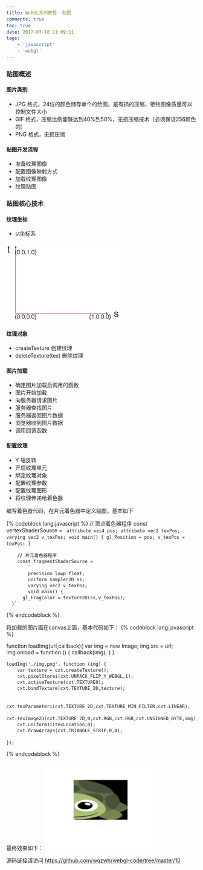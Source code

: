 ```yaml
---
title: WebGL系列教程--贴图
comments: true
toc: true
date: 2017-07-10 21:09:11
tags:
    - 'javascript'
    - 'webgl'
---
```


### 贴图概述

#### 图片类别


* JPG 格式，24位的颜色储存单个的绘图，是有损的压缩，牺牲图像质量可以控制文件大小
* GIF 格式，压缩比例能够达到40%到50%，无损压缩技术（必须保证256颜色的）
* PNG 格式，无损压缩

#### 贴图开发流程

* 准备纹理图像
* 配置图像映射方式
* 加载纹理图像
* 纹理贴图

<!-- more -->


### 贴图核心技术

#### 纹理坐标

* st坐标系

<img width="300" src="webgl-2017-07-10/1.jpeg"/>

#### 纹理对象

* createTexture 创建纹理
* deleteTexture(tex) 删除纹理

#### 图片加载

* 确定图片加载后调用的函数
* 图片开始加载
* 向服务器请求图片
* 服务器查找图片
* 服务器返回图片数据
* 浏览器收到图片数据
* 调用回调函数

#### 配置纹理

* Y 轴反转
* 开启纹理单元
* 绑定纹理对象
* 配置纹理参数
* 配置纹理图形
* 将纹理传递给着色器

编写着色器代码，在片元着色器中定义贴图，基本如下

{% codeblock lang:javascript %}
// 顶点着色器程序
    const vertexShaderSource =
        `
	    attribute vec4 pos;
	    attribute vec2 texPos;
	    varying vec2 v_texPos;
	    void main() {
	      gl_Position = pos;
	      v_texPos = texPos;
	}`

	    // 片元着色器程序
	    const fragmentShaderSource =
	        `
	        precision lowp float;
	        uniform sampler2D ss;
	        varying vec2 v_texPos;
	        void main() {
	      gl_FragColor = texture2D(ss,v_texPos);
	  }`   
{% endcodeblock %}

将加载的图片画在canvas上面，基本代码如下：
{% codeblock lang:javascript %}

function loadImg(url,callback){
        var img = new Image;
        img.src = url;
        img.onload = function () {
            callback(img);
        }
    }


    loadImg('./img.png', function (img) {
        var texture = cxt.createTexture();
        cxt.pixelStorei(cxt.UNPACK_FLIP_Y_WEBGL,1);
        cxt.activeTexture(cxt.TEXTURE0);
        cxt.bindTexture(cxt.TEXTURE_2D,texture);

        cxt.texParameteri(cxt.TEXTURE_2D,cxt.TEXTURE_MIN_FILTER,cxt.LINEAR);
        cxt.texImage2D(cxt.TEXTURE_2D,0,cxt.RGB,cxt.RGB,cxt.UNSIGNED_BYTE,img);
        cxt.uniform1i(texLocation,0);
        cxt.drawArrays(cxt.TRIANGLE_STRIP,0,4);

    });
{% endcodeblock %}

最终效果如下：
<img width="300" src="webgl-2017-07-10/2.jpeg"/>

源码链接请访问 https://github.com/wqzwh/webgl-code/tree/master/10